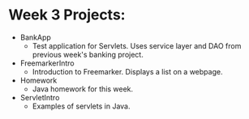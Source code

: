 # Week 3 Projects:
+ BankApp
  + Test application for Servlets. Uses service layer and DAO from previous week's banking project.
+ FreemarkerIntro
  + Introduction to Freemarker. Displays a list on a webpage.
+ Homework
  + Java homework for this week.
+ ServletIntro
  + Examples of servlets in Java.
